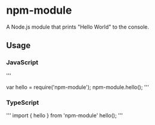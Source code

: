 # npm-module

A Node.js module that prints "Hello World" to the console.

## Usage

### JavaScript
'''

var hello = require('npm-module');
npm-module.hello();
'''

### TypeScript
'''
import { hello } from 'npm-module'
hello();
'''



